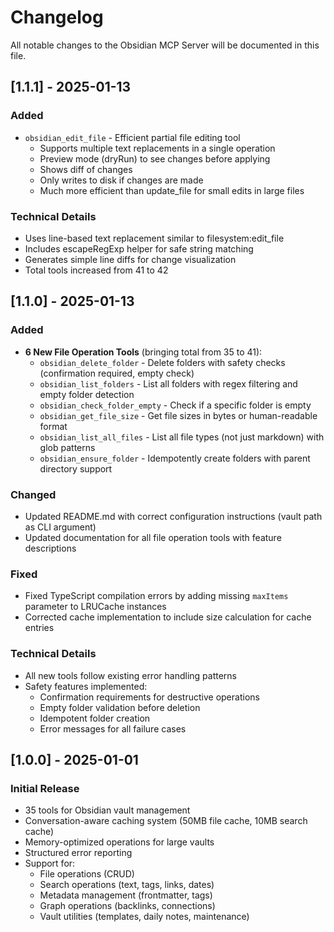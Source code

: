 # Changelog

All notable changes to the Obsidian MCP Server will be documented in this file.

## [1.1.1] - 2025-01-13

### Added
- `obsidian_edit_file` - Efficient partial file editing tool
  - Supports multiple text replacements in a single operation
  - Preview mode (dryRun) to see changes before applying
  - Shows diff of changes
  - Only writes to disk if changes are made
  - Much more efficient than update_file for small edits in large files

### Technical Details
- Uses line-based text replacement similar to filesystem:edit_file
- Includes escapeRegExp helper for safe string matching
- Generates simple line diffs for change visualization
- Total tools increased from 41 to 42

## [1.1.0] - 2025-01-13

### Added
- **6 New File Operation Tools** (bringing total from 35 to 41):
  - `obsidian_delete_folder` - Delete folders with safety checks (confirmation required, empty check)
  - `obsidian_list_folders` - List all folders with regex filtering and empty folder detection
  - `obsidian_check_folder_empty` - Check if a specific folder is empty
  - `obsidian_get_file_size` - Get file sizes in bytes or human-readable format
  - `obsidian_list_all_files` - List all file types (not just markdown) with glob patterns
  - `obsidian_ensure_folder` - Idempotently create folders with parent directory support

### Changed
- Updated README.md with correct configuration instructions (vault path as CLI argument)
- Updated documentation for all file operation tools with feature descriptions

### Fixed
- Fixed TypeScript compilation errors by adding missing `maxItems` parameter to LRUCache instances
- Corrected cache implementation to include size calculation for cache entries

### Technical Details
- All new tools follow existing error handling patterns
- Safety features implemented:
  - Confirmation requirements for destructive operations
  - Empty folder validation before deletion
  - Idempotent folder creation
  - Error messages for all failure cases

## [1.0.0] - 2025-01-01

### Initial Release
- 35 tools for Obsidian vault management
- Conversation-aware caching system (50MB file cache, 10MB search cache)
- Memory-optimized operations for large vaults
- Structured error reporting
- Support for:
  - File operations (CRUD)
  - Search operations (text, tags, links, dates)
  - Metadata management (frontmatter, tags)
  - Graph operations (backlinks, connections)
  - Vault utilities (templates, daily notes, maintenance)
